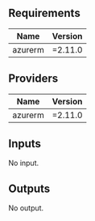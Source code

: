 <!-- BEGINNING OF PRE-COMMIT-TERRAFORM DOCS HOOK -->
## Requirements

| Name | Version |
|------|---------|
| azurerm | =2.11.0 |

## Providers

| Name | Version |
|------|---------|
| azurerm | =2.11.0 |

## Inputs

No input.

## Outputs

No output.

<!-- END OF PRE-COMMIT-TERRAFORM DOCS HOOK -->
